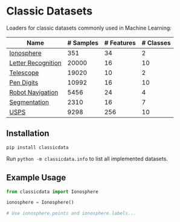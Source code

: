 # Classic Datasets

Loaders for classic datasets commonly used in Machine Learning:

| Name                                              |   # Samples |   # Features |   # Classes |
|---------------------------------------------------|-------------|--------------|-------------|
| [Ionosphere](https://archive.ics.uci.edu)         |         351 |           34 |           2 |
| [Letter Recognition](https://archive.ics.uci.edu) |       20000 |           16 |          10 |
| [Telescope](https://archive.ics.uci.edu)          |       19020 |           10 |           2 |
| [Pen Digits](https://archive.ics.uci.edu)         |       10992 |           16 |          10 |
| [Robot Navigation](https://archive.ics.uci.edu)   |        5456 |           24 |           4 |
| [Segmentation](https://archive.ics.uci.edu)       |        2310 |           16 |           7 |
| [USPS](http://www.gaussianprocess.org/gpml/data/) |        9298 |          256 |          10 |

## Installation

```
pip install classicdata
```

Run `python -m classicdata.info` to list all implemented datasets.

## Example Usage

```python
from classicdata import Ionosphere

ionosphere = Ionosphere()

# Use ionosphere.points and ionosphere.labels...
```